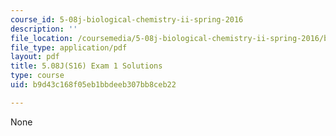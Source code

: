 ```yaml
---
course_id: 5-08j-biological-chemistry-ii-spring-2016
description: ''
file_location: /coursemedia/5-08j-biological-chemistry-ii-spring-2016/b9d43c168f05eb1bbdeeb307bb8ceb22_MIT5_08jS16exam1_soln.pdf
file_type: application/pdf
layout: pdf
title: 5.08J(S16) Exam 1 Solutions
type: course
uid: b9d43c168f05eb1bbdeeb307bb8ceb22

---
```

None